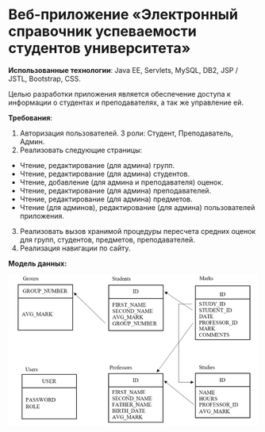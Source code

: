 # Веб-приложение «Электронный справочник успеваемости студентов университета»

**Использованные технологии**: Java EE, Servlets, MySQL, DB2, JSP / JSTL, Bootstrap, CSS.

Целью разработки приложения является обеспечение доступа к информации о студентах и преподавателях, а так же управление ей.

**Требования**:
1.	Авторизация пользователей. 3 роли: Студент, Преподаватель, Админ.
2.	Реализовать следующие страницы: 
-	Чтение, редактирование (для админа) групп.
-	Чтение, редактирование (для админа) студентов.
-	Чтение, добавление (для админа и преподавателя) оценок.
-	Чтение, редактирование (для админа) преподавателей.
-	Чтение, редактирование (для админа) предметов.
-	Чтение (для админов), редактирование (для админа) пользователей приложения.
3.	Реализовать вызов хранимой процедуры пересчета средних оценок для групп, студентов, предметов, преподавателей.
4.	Реализация навигации по сайту.

**Модель данных:**

![StudentFandbk](img/data_model.jpg)
